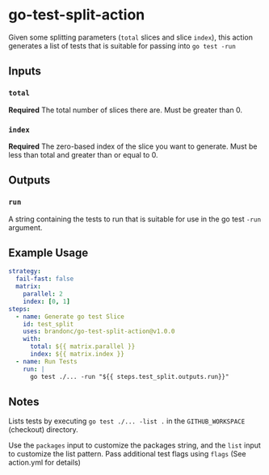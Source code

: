 # go-test-split-action

Given some splitting parameters (`total` slices and slice `index`), this action generates a list of tests that is suitable for passing into `go test -run`

## Inputs

### `total`

**Required** The total number of slices there are. Must be greater than 0.

### `index`

**Required** The zero-based index of the slice you want to generate. Must be less than total and greater than or equal to 0.

## Outputs

### `run`

A string containing the tests to run that is suitable for use in the go test `-run` argument.

## Example Usage

```yaml
strategy:
  fail-fast: false
  matrix:
    parallel: 2
    index: [0, 1]
steps:
  - name: Generate go test Slice
    id: test_split
    uses: brandonc/go-test-split-action@v1.0.0
    with:
      total: ${{ matrix.parallel }}
      index: ${{ matrix.index }}
  - name: Run Tests
    run: |
      go test ./... -run "${{ steps.test_split.outputs.run}}"
```

## Notes

Lists tests by executing `go test ./... -list .` in the `GITHUB_WORKSPACE` (checkout) directory.

Use the `packages` input to customize the packages string, and the `list` input to customize the list pattern. Pass additional test flags using `flags` (See action.yml for details)


